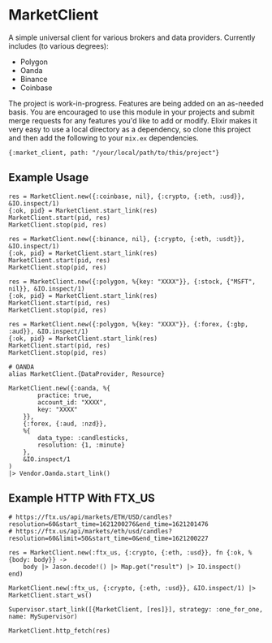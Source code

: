 # MarketClient

A simple universal client for various brokers and data providers. Currently includes (to various degrees):
* Polygon
* Oanda
* Binance
* Coinbase

The project is work-in-progress. Features are being added on an as-needed basis. You are encouraged to
use this module in your projects and submit merge requests for any features you'd like to add or modify.
Elixir makes it very easy to use a local directory as a dependency, so clone this project and then add
the following to your `mix.ex` dependencies.
```
{:market_client, path: "/your/local/path/to/this/project"}
```

## Example Usage
```
res = MarketClient.new({:coinbase, nil}, {:crypto, {:eth, :usd}}, &IO.inspect/1)
{:ok, pid} = MarketClient.start_link(res)
MarketClient.start(pid, res)
MarketClient.stop(pid, res)

res = MarketClient.new({:binance, nil}, {:crypto, {:eth, :usdt}}, &IO.inspect/1)
{:ok, pid} = MarketClient.start_link(res)
MarketClient.start(pid, res)
MarketClient.stop(pid, res)

res = MarketClient.new({:polygon, %{key: "XXXX"}}, {:stock, {"MSFT", nil}}, &IO.inspect/1)
{:ok, pid} = MarketClient.start_link(res)
MarketClient.start(pid, res)
MarketClient.stop(pid, res)

res = MarketClient.new({:polygon, %{key: "XXXX"}}, {:forex, {:gbp, :aud}}, &IO.inspect/1)
{:ok, pid} = MarketClient.start_link(res)
MarketClient.start(pid, res)
MarketClient.stop(pid, res)

# OANDA
alias MarketClient.{DataProvider, Resource}

MarketClient.new({:oanda, %{
        practice: true,
        account_id: "XXXX",
        key: "XXXX"
    }},
    {:forex, {:aud, :nzd}},
    %{
        data_type: :candlesticks,
        resolution: {1, :minute}
    },
    &IO.inspect/1
)
|> Vendor.Oanda.start_link()
```

## Example HTTP With FTX_US

```
# https://ftx.us/api/markets/ETH/USD/candles?resolution=60&start_time=1621200276&end_time=1621201476
# https://ftx.us/api/markets/eth/usd/candles?resolution=60&limit=50&start_time=0&end_time=1621200227

res = MarketClient.new(:ftx_us, {:crypto, {:eth, :usd}}, fn {:ok, %{body: body}} ->
    body |> Jason.decode!() |> Map.get("result") |> IO.inspect()
end)

MarketClient.new(:ftx_us, {:crypto, {:eth, :usd}}, &IO.inspect/1) |> MarketClient.start_ws()

Supervisor.start_link([{MarketClient, [res]}], strategy: :one_for_one, name: MySupervisor)

MarketClient.http_fetch(res)
```
